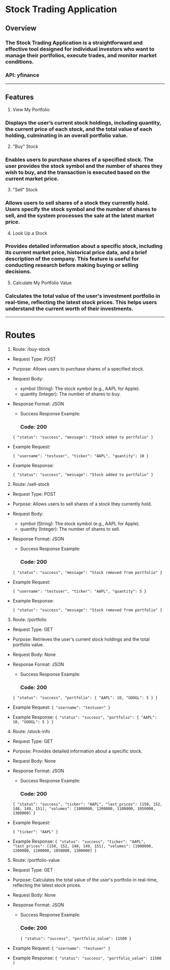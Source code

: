 # Stock Trading Application

## Overview
### The Stock Trading Application is a straightforward and effective tool designed for individual investors who want to manage their portfolios, execute trades, and monitor market conditions.

### API: yfinance 

------------------------------------------------------------------------------------------------------------------------------------------------------------------------------

## Features
1. View My Portfolio

### Displays the user’s current stock holdings, including quantity, the current price of each stock, and the total value of each holding, culminating in an overall portfolio value.

2. "Buy" Stock

### Enables users to purchase shares of a specified stock. The user provides the stock symbol and the number of shares they wish to buy, and the transaction is executed based on the current market price.

3. "Sell" Stock

### Allows users to sell shares of a stock they currently hold. Users specify the stock symbol and the number of shares to sell, and the system processes the sale at the latest market price.

4. Look Up a Stock

### Provides detailed information about a specific stock, including its current market price, historical price data, and a brief description of the company. This feature is useful for conducting research before making buying or selling decisions.

5. Calculate My Portfolio Value

### Calculates the total value of the user's investment portfolio in real-time, reflecting the latest stock prices. This helps users understand the current worth of their investments.

------------------------------------------------------------------------------------------------------------------------------------------------------------------------------

# Routes

1. Route: /buy-stock
  - Request Type: POST
  - Purpose: Allows users to purchase shares of a specified stock.
  - Request Body:
    - symbol (String): The stock symbol (e.g., AAPL for Apple).
    - quantity (Integer): The number of shares to buy.
  - Response Format: JSON
    - Success Response Example:
      ### Code: 200
    `{
      "status": "success",
      "message": "Stock added to portfolio"
    }`

  - Example Request:

    `{
      "username": "testuser",
      "ticker": "AAPL",
      "quantity": 10
    }`

  - Example Response:

    `{
      "status": "success",
      "message": "Stock added to portfolio"
    }`


2. Route: /sell-stock
  - Request Type: POST
  - Purpose: Allows users to sell shares of a stock they currently hold.
  - Request Body:
    - symbol (String): The stock symbol (e.g., AAPL for Apple).
    - quantity (Integer): The number of shares to sell.
  - Response Format: JSON
    - Success Response Example:
      ### Code: 200
    `{
      "status": "success",
      "message": "Stock removed from portfolio"
    }`

  - Example Request:

    `{
      "username": "testuser",
      "ticker": "AAPL",
      "quantity": 5
    }`

  - Example Response:

    `{
      "status": "success",
      "message": "Stock removed from portfolio"
    }`


3. Route: /portfolio
  - Request Type: GET
  - Purpose: Retrieves the user's current stock holdings and the total portfolio value.
  - Request Body: None
  - Response Format: JSON
    - Success Response Example:
      ### Code: 200
    `{
      "status": "success",
      "portfolio": {
        "AAPL": 10,
        "GOOGL": 5
      }
    }`

  -  Example Request:
    `{
      "username": "testuser"
    }`

  - Example Response:
      `{
        "status": "success",
        "portfolio": {
          "AAPL": 10,
          "GOOGL": 5
        }
      }`


4. Route: /stock-info
  - Request Type: GET
  - Purpose: Provides detailed information about a specific stock.
  - Request Body: None
  - Response Format: JSON
    - Success Response Example:
      ### Code: 200
    `{
      "status": "success",
      "ticker": "AAPL",
      "last_prices": [150, 152, 148, 149, 151],
      "volumes": [1000000, 1200000, 1100000, 1050000, 1300000]
    }`

  - Example Request:

    `{
      "ticker": "AAPL"
    }`

  - Example Response:
    `{
      "status": "success",
      "ticker": "AAPL",
      "last_prices": [150, 152, 148, 149, 151],
      "volumes": [1000000, 1200000, 1100000, 1050000, 1300000]
    }`


5. Route: /portfolio-value
  - Request Type: GET
  - Purpose: Calculates the total value of the user's portfolio in real-time, reflecting the latest stock prices.
  - Request Body: None
  - Response Format: JSON
    - Success Response Example:
      ### Code: 200
      `{
        "status": "success",
        "portfolio_value": 11500
      }`

  - Example Request:
    `{
      "username": "testuser"
    }`

  - Example Response:
    `{
      "status": "success",
      "portfolio_value": 11500
    }`
